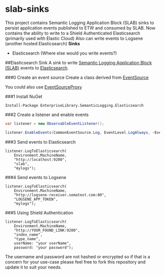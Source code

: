 slab-sinks
==========
This project contains Semantic Logging Application Block (SLAB) sinks to persist application events published to ETW and consumed by SLAB.
Now contains the ability to write to a Shield Authenticated Elasticsearch (primarily used with Elastic Cloud)
Also can write events to Logsene (another hosted Elasticsearch)
__Sinks__
* Elasticsearch (Where else would you write events?)

##Elasticsearch Sink
A sink to write [Semantic Logging Application Block (SLAB)](http://slab.codeplex.com) events to [Elasticsearch](http://www.elasticsearch.org).

###0 Create an event source
Create a class derived from [EventSource](http://msdn.microsoft.com/en-us/library/system.diagnostics.tracing.eventsource(v=vs.110).aspx)

You could also use [EventSourceProxy](https://github.com/jonwagner/EventSourceProxy)

###1 Install NuGet
```
Install-Package EnterpriseLibrary.SemanticLogging.Elasticsearch
```
###2 Create a listener and enable events
```C#
var listener = new ObservableEventListener();

listener.EnableEvents(CommonEventSource.Log, EventLevel.LogAlways, ~EventKeywords.None);
```

###3 Send events to Elasticsearch
```
listener.LogToElasticsearch(
    Environment.MachineName,
    "http://localhost:9200",
    "slab",
    "mylogs");
```

###4 Send events to Logsene
```
listener.LogToElasticsearch(
    Environment.MachineName,
    "http://logsene-receiver.sematext.com:80",
    "LOGSENE_APP_TOKEN",
    "mylogs");
```

###5 Using Shield Authentication
```
listener.LogToElasticsearch(
    Environment.MachineName,
    "http://YOUR_FOUND_LINK:9200",
    "index_name",
    "type_name",
    userName: "your userName",
    password: "your password");
```
The username and password are not hashed or encrypted so if that is a concern for your use-case please feel free to fork this repository and update it to suit your needs.

